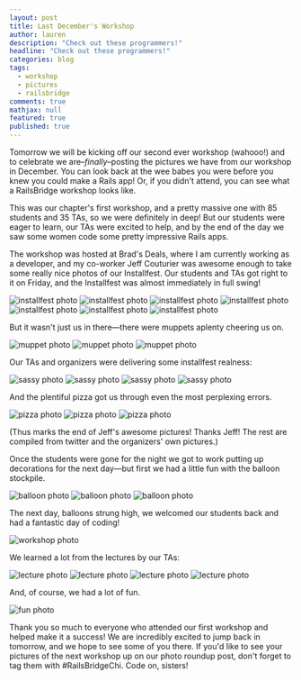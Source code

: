 ```yaml
---
layout: post
title: Last December's Workshop
author: lauren
description: "Check out these programmers!"
headline: "Check out these programmers!"
categories: blog
tags: 
  - workshop
  - pictures
  - railsbridge
comments: true
mathjax: null
featured: true
published: true
---
```


Tomorrow we will be kicking off our second ever workshop (wahooo!) and to celebrate we are–*finally*–posting the pictures we have from our workshop in December.  You can look back at the wee babes you were before you knew you could make a Rails app!  Or, if you didn't attend, you can see what a RailsBridge workshop looks like.

This was our chapter's first workshop, and a pretty massive one with 85 students and 35 TAs, so we were definitely in deep!  But our students were eager to learn, our TAs were excited to help, and by the end of the day we saw some women code some pretty impressive Rails apps.

The workshop was hosted at Brad's Deals, where I am currently working as a developer, and my co-worker Jeff Couturier was awesome enough to take some really nice photos of our Installfest.  Our students and TAs got right to it on Friday, and the Installfest was almost immediately in full swing!

![installfest photo](/images/december-2014/installfest1.jpg "Photo by Jeff Couturier")
![installfest photo](/images/december-2014/installfest2.jpg "Photo by Jeff Couturier")
![installfest photo](/images/december-2014/installfest3.jpg "Photo by Jeff Couturier")
![installfest photo](/images/december-2014/installfest4.jpg "Photo by Jeff Couturier")
![installfest photo](/images/december-2014/installfest5.jpg "Photo by Jeff Couturier")
![installfest photo](/images/december-2014/installfest6.jpg "Photo by Jeff Couturier")
![installfest photo](/images/december-2014/installfest7.jpg "Photo by Jeff Couturier")

But it wasn't just us in there—there were muppets aplenty cheering us on.

![muppet photo](/images/december-2014/muppet1.jpg "Photo by Jeff Couturier")
![muppet photo](/images/december-2014/muppet2.jpg "Photo by Jeff Couturier")
![muppet photo](/images/december-2014/muppet3.jpg "Photo by Jeff Couturier")

Our TAs and organizers were delivering some installfest realness:

![sassy photo](/images/december-2014/sassy1.jpg "Photo by Jeff Couturier")
![sassy photo](/images/december-2014/sassy2.jpg "Photo by Jeff Couturier")
![sassy photo](/images/december-2014/sassy3.jpg "Photo by Jeff Couturier")
![sassy photo](/images/december-2014/sassy4.jpg "Photo by Lauren Scott")

And the plentiful pizza got us through even the most perplexing errors.

![pizza photo](/images/december-2014/pizza1.jpg "Photo by Jeff Couturier")
![pizza photo](/images/december-2014/pizza2.jpg "Photo by Jeff Couturier")
![pizza photo](/images/december-2014/pizza3.jpg "Photo by Jeff Couturier")

(Thus marks the end of Jeff's awesome pictures!  Thanks Jeff!  The rest are compiled from twitter and the organizers' own pictures.)

Once the students were gone for the night we got to work putting up decorations for the next day—but first we had a little fun with the balloon stockpile.

![balloon photo](/images/december-2014/balloons1.jpg)
![balloon photo](/images/december-2014/balloons2.jpg)
![balloon photo](/images/december-2014/balloons3.jpg)

The next day, balloons strung high, we welcomed our students back and had a fantastic day of coding!

![workshop photo](/images/december-2014/workshop1.jpg-large)

We learned a lot from the lectures by our TAs:

![lecture photo](/images/december-2014/lecture1.jpg-large)
![lecture photo](/images/december-2014/lecture2.jpg-large)
![lecture photo](/images/december-2014/lecture3.jpg)
![lecture photo](/images/december-2014/lecture4.jpg-large)

And, of course, we had a lot of fun.

![fun photo](/images/december-2014/fun1.jpg)

Thank you so much to everyone who attended our first workshop and helped make it a success!  We are incredibly excited to jump back in tomorrow, and we hope to see some of you there.  If you'd like to see your pictures of the next workshop up on our photo roundup post, don't forget to tag them with #RailsBridgeChi.  Code on, sisters!
